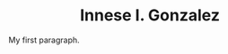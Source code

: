 <!DOCTYPE html>
<html>
<head>
<title>Portfolio Homepage</title>
</head>
<body>

<h1 align = "center">Innese I. Gonzalez</h1>
<p>My first paragraph.</p>

</body>
</html>
